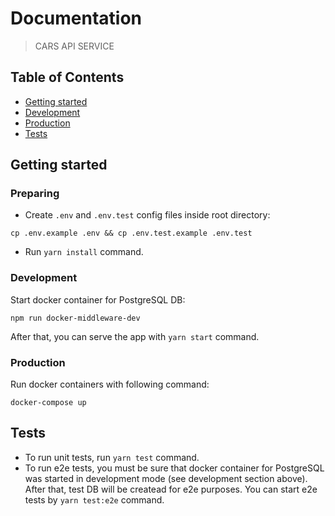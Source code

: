 # Documentation
> CARS API SERVICE

## Table of Contents
- [Getting started](#getting-started)
- [Development](#development)
- [Production](#production)
- [Tests](#tests)

## Getting started
### Preparing
- Create `.env` and `.env.test` config files inside root directory:

```shell
cp .env.example .env && cp .env.test.example .env.test
```
- Run `yarn install` command.

### Development
Start docker container for PostgreSQL DB:
```shell
npm run docker-middleware-dev
```
After that, you can serve the app with `yarn start` command.

### Production
Run docker containers with following command:
```shell
docker-compose up
```

## Tests
* To run unit tests, run `yarn test` command.
* To run e2e tests, you must be sure that docker container for PostgreSQL was started in development mode (see development section above). After that, test DB will be createad for e2e purposes. You can start e2e tests by `yarn test:e2e` command.
